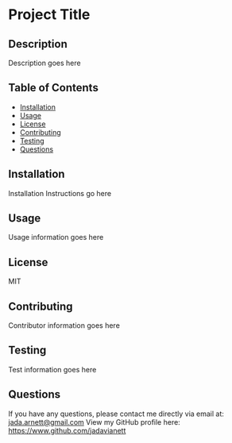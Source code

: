 
  
  # Project Title


## Description
Description goes here

## Table of Contents
* [Installation](#Installation)
* [Usage](#Usage)
* [License](#License)
* [Contributing](#Contributing)
* [Testing](#Testing)
* [Questions](#Questions)

## Installation
Installation Instructions go here

## Usage 
Usage information goes here

## License
MIT

## Contributing
Contributor information goes here

## Testing
Test information goes here

## Questions
If you have any questions, please contact me directly via email at: jada.arnett@gmail.com
View my GitHub profile here: https://www.github.com/jadavianett


